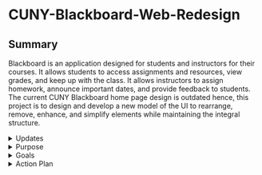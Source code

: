 # CUNY-Blackboard-Web-Redesign
## Summary
Blackboard is an application designed for students and instructors for their courses. It allows students to access assignments and resources, view grades, and keep up with the class. It allows instructors to assign homework, announce important dates, and provide feedback to students. The current CUNY Blackboard home page design is outdated hence, this project is to design and develop a new model of the UI to rearrange, remove, enhance, and simplify elements while maintaining the integral structure.

<details>
  <summary> Updates </summary>
  <details>
    <summary> January 20th, 2023 </summary>
    Project initiated. Completed Home Page General Format that displays sections of where content would go on the website. Most areas stayed the same except for the bottom which has a footer for resource/support links. Completed Widget Redesigns for all of the main widgets. Completed Home Page Example which is a rough draft of what the website would look like with the widgets in place and the footer. Draft by hand is completed and transfer to computer will commence shortly.
  </details>
  
  <details>
    <summary> January 21th, 2023 </summary>
    Uploaded all of the used icons so far. Complete Digital Home Page Draft #1. Some features where changed along the way. These include:
    
    
   - Addition of a tab in the navigation section, under the profile, called "Go To..."when hovered, displays a drop down menu that contains links of important websites
   * Modification of the "Important Dates" icon to change from colors to icons, add a setting option where user can customize
   + Added a new widget called "Online Synchronous" which contains an online class, its meeting date and link
   - Added a settings option for Tools where users can customize
   * Added a "Back to Top" tab between main screen and footer where user can click and it will go to the top 
    
  </details>

</details>

<details>
  <summary> Purpose </summary>
  Blackboard is a powerful tool for students and instructors to interact. The current UI has many displaced navigation tabs, excess information, and outdated widgets. The purpose of this project is to make the CUNY Blacbkboard home page easier for students and instructors to navigate through Blackboard. While this project mainly focuses on the home page, other pages are in consideration of a redesign. In addition, the simplicity and the structure of the current home page will be maintained.

</details>

<details>
  <summary> Goals </summary>
  The goals of this project is to reorange, remove, enhance, and simplify the UI and the widgets. Here is a list of the goals:  
  
  - Create a footer at the bottom of the web page that contains related resources and support
  * Replace the current navigation tabs with more important tabs
  + Redesign the drop down menu near the profile
  - Redesign/rename/keep current widgets
  * Improve the visibility of voice over feature
  + Keep the current layout

</details>

<details>
  <summary> Action Plan </summary>   
  
  - [x] Gather all of the new features/information
  - [x] Create a rough draft by hand
  - [x] Transfer the draft to a digital draft
  - [ ] Create diagrams for all user interact features
  - [ ] Finalize digital draft
  - [ ] Develop the digital draft into a static website
  - [ ] Develop the user interacting website

</details>
